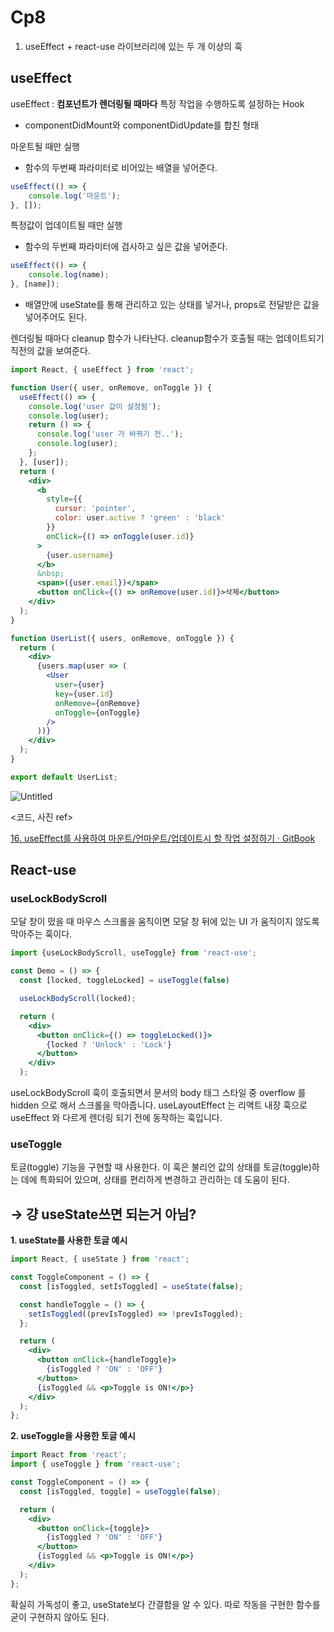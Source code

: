 # Cp8

1. useEffect + react-use 라이브러리에 있는 두 개 이상의 훅

## useEffect

useEffect : **컴포넌트가 렌더링될 때마다** 특정 작업을 수행하도록 설정하는 Hook

- componentDidMount와 componentDidUpdate를 합친 형태

마운트될 때만 실행

- 함수의 두번째 파라미터로 비어있는 배열을 넣어준다.

```jsx
useEffect(() => {
	console.log('마운트');
}, []);
```

특정값이 업데이트될 때만 실행

- 함수의 두번째 파라미터에 검사하고 싶은 값을 넣어준다.

```jsx
useEffect(() => {
	console.log(name);
}, [name]);
```

- 배열안에 useState를 통해 관리하고 있는 상태를 넣거나, props로 전달받은 값을 넣어주어도 된다.

렌더링될 때마다 cleanup 함수가 나타난다. cleanup함수가 호출될 때는 업데이트되기 직전의 값을 보여준다.

```jsx
import React, { useEffect } from 'react';

function User({ user, onRemove, onToggle }) {
  useEffect(() => {
    console.log('user 값이 설정됨');
    console.log(user);
    return () => {
      console.log('user 가 바뀌기 전..');
      console.log(user);
    };
  }, [user]);
  return (
    <div>
      <b
        style={{
          cursor: 'pointer',
          color: user.active ? 'green' : 'black'
        }}
        onClick={() => onToggle(user.id)}
      >
        {user.username}
      </b>
      &nbsp;
      <span>({user.email})</span>
      <button onClick={() => onRemove(user.id)}>삭제</button>
    </div>
  );
}

function UserList({ users, onRemove, onToggle }) {
  return (
    <div>
      {users.map(user => (
        <User
          user={user}
          key={user.id}
          onRemove={onRemove}
          onToggle={onToggle}
        />
      ))}
    </div>
  );
}

export default UserList;
```

![Untitled](https://github.com/Tentennball/FE-React-Study/blob/main/week3/taehoon/useEffect.png?raw=true)

<코드, 사진 ref>

[16. useEffect를 사용하여 마운트/언마운트/업데이트시 할 작업 설정하기 · GitBook](https://react.vlpt.us/basic/16-useEffect.html)

## React-use

### useLockBodyScroll

모달 창이 떴을 때 마우스 스크롤을 움직이면 모달 창 뒤에 있는 UI 가 움직이지 않도록 막아주는 훅이다.

```jsx
import {useLockBodyScroll, useToggle} from 'react-use';

const Demo = () => {
  const [locked, toggleLocked] = useToggle(false)

  useLockBodyScroll(locked);

  return (
    <div>
      <button onClick={() => toggleLocked()}>
        {locked ? 'Unlock' : 'Lock'}
      </button>
    </div>
  );
```

useLockBodyScroll 훅이 호출되면서 문서의 body 태그 스타일 중 overflow 를 hidden 으로 해서 스크롤을 막아줍니다. useLayoutEffect 는 리액트 내장 훅으로 useEffect 와 다르게 렌더링 되기 전에 동작하는 훅입니다.

### useToggle

토글(toggle) 기능을 구현할 때 사용한다. 이 훅은 불리언 값의 상태를 토글(toggle)하는 데에 특화되어 있으며, 상태를 편리하게 변경하고 관리하는 데 도움이 된다.

## → 걍 useState쓰면 되는거 아님?

**1. useState를 사용한 토글 예시**

```jsx
import React, { useState } from 'react';

const ToggleComponent = () => {
  const [isToggled, setIsToggled] = useState(false);

  const handleToggle = () => {
    setIsToggled((prevIsToggled) => !prevIsToggled);
  };

  return (
    <div>
      <button onClick={handleToggle}>
        {isToggled ? 'ON' : 'OFF'}
      </button>
      {isToggled && <p>Toggle is ON!</p>}
    </div>
  );
};

```

**2. useToggle을 사용한 토글 예시**

```jsx
import React from 'react';
import { useToggle } from 'react-use';

const ToggleComponent = () => {
  const [isToggled, toggle] = useToggle(false);

  return (
    <div>
      <button onClick={toggle}>
        {isToggled ? 'ON' : 'OFF'}
      </button>
      {isToggled && <p>Toggle is ON!</p>}
    </div>
  );
};

```

확실히 가독성이 좋고, useState보다 간결함을 알 수 있다. 따로 작동을 구현한 함수를 굳이 구현하지 않아도 된다.
